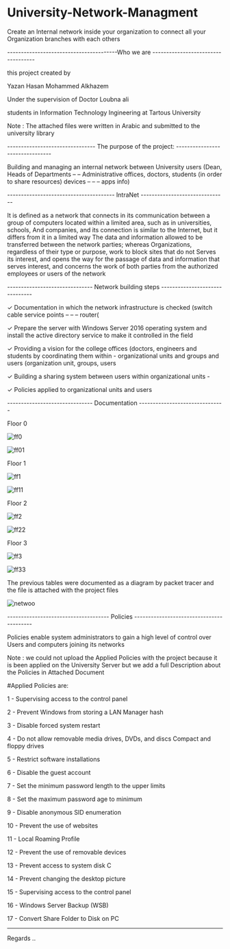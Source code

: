 # University-Network-Managment
Create an Internal network inside your organization to connect all your Organization branches with each others



----------------------------------------Who we are -----------------------------------

this project created by

Yazan Hasan
Mohammed Alkhazem

Under the supervision of Doctor Loubna ali

students in Information Technology Ingineering at Tartous University

Note : The attached files were written in Arabic and submitted to the university library


-------------------------------- The purpose of the project: --------------------------------

Building and managing an internal network between University users (Dean, Heads of Departments – –
Administrative offices, doctors, students (in order to share resources) devices – – –
apps info)


--------------------------------------- IntraNet -------------------------------


It is defined as a network that connects in its communication between a group of computers
located within a limited area, such as in universities, schools,
And companies, and its connection is similar to the Internet, but it differs from it in a limited way
The data and information allowed to be transferred between the network parties; whereas
Organizations, regardless of their type or purpose, work to block sites that do not
Serves its interest, and opens the way for the passage of data and information that serves
interest, and concerns the work of both parties from the authorized employees or users of the network


------------------------------- Network building steps -------------------------------

✓ Documentation in which the network infrastructure is checked (switch cable service points – – –
router(

✓ Prepare the server with Windows Server 2016 operating system and install the active directory service to make it controlled
in the field

✓ Providing a vision for the college offices (doctors, engineers and students by coordinating them within -
organizational units
and groups and users (organization unit, groups, users

✓ Building a sharing system between users within organizational units -

✓ Policies applied to organizational units and users

------------------------------- Documentation -------------------------------

Floor 0

![ff0](https://user-images.githubusercontent.com/34937698/121586516-bd9ea180-ca01-11eb-8697-78d0b019d3b7.png)

![ff01](https://user-images.githubusercontent.com/34937698/121586626-dd35ca00-ca01-11eb-992b-16f3b96bbfe2.png)


Floor 1

![ff1](https://user-images.githubusercontent.com/34937698/121586552-cabb9080-ca01-11eb-9a7b-e945ec65d2f8.png)

![ff11](https://user-images.githubusercontent.com/34937698/121586657-e6269b80-ca01-11eb-83a4-a033b2225183.png)

Floor 2

![ff2](https://user-images.githubusercontent.com/34937698/121586686-efb00380-ca01-11eb-9d22-18b5417bf321.png)

![ff22](https://user-images.githubusercontent.com/34937698/121586700-f2aaf400-ca01-11eb-9269-c3743f494b47.png)

Floor 3

![ff3](https://user-images.githubusercontent.com/34937698/121586788-12dab300-ca02-11eb-845f-a93a5c4ea2e9.png)

![ff33](https://user-images.githubusercontent.com/34937698/121586827-1ec67500-ca02-11eb-921d-66f81aed1fbc.png)


The previous tables were documented as a diagram by packet
tracer and the file is attached with the project files

![netwoo](https://user-images.githubusercontent.com/34937698/121586962-49183280-ca02-11eb-95b9-90492e89f378.png)



-------------------------------------  Policies -----------------------------------------


Policies enable system administrators to gain a high level of control over
Users and computers joining its networks

Note : we could not upload the Applied Policies with the project because it is been applied on the University Server
but we add a full Description about the Policies in Attached Document

#Applied Policies are:

1 - Supervising access to the control panel

2 - Prevent Windows from storing a LAN Manager hash

3 - Disable forced system restart

4 - Do not allow removable media drives, DVDs, and discs Compact and floppy drives

5 - Restrict software installations

6 - Disable the guest account

7 - Set the minimum password length to the upper limits

8 - Set the maximum password age to minimum

9 - Disable anonymous SID enumeration

10 - Prevent the use of websites

11 - Local Roaming Profile

12 - Prevent the use of removable devices

13 - Prevent access to system disk C

14 - Prevent changing the desktop picture

15 - Supervising access to the control panel

16 - Windows Server Backup (WSB)

17 - Convert Share Folder to Disk on PC



--------------------


Regards .. 

